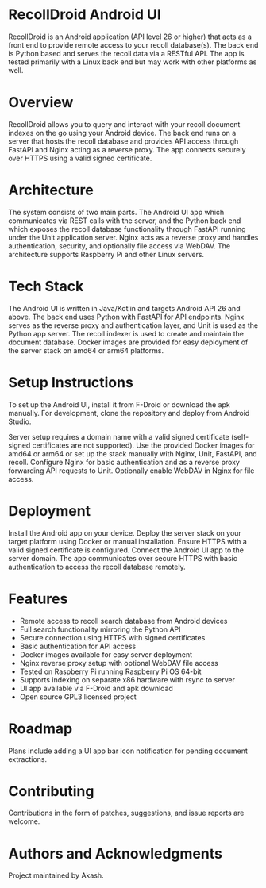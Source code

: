 # RecollDroid Android UI

RecollDroid is an Android application (API level 26 or higher) that acts as a front end to provide remote access to your recoll database(s). The back end is Python based and serves the recoll data via a RESTful API. The app is tested primarily with a Linux back end but may work with other platforms as well.

# Overview

RecollDroid allows you to query and interact with your recoll document indexes on the go using your Android device. The back end runs on a server that hosts the recoll database and provides API access through FastAPI and Nginx acting as a reverse proxy. The app connects securely over HTTPS using a valid signed certificate.

# Architecture

The system consists of two main parts. The Android UI app which communicates via REST calls with the server, and the Python back end which exposes the recoll database functionality through FastAPI running under the Unit application server. Nginx acts as a reverse proxy and handles authentication, security, and optionally file access via WebDAV. The architecture supports Raspberry Pi and other Linux servers.

# Tech Stack

The Android UI is written in Java/Kotlin and targets Android API 26 and above. The back end uses Python with FastAPI for API endpoints. Nginx serves as the reverse proxy and authentication layer, and Unit is used as the Python app server. The recoll indexer is used to create and maintain the document database. Docker images are provided for easy deployment of the server stack on amd64 or arm64 platforms.

# Setup Instructions

To set up the Android UI, install it from F-Droid or download the apk manually. For development, clone the repository and deploy from Android Studio.

Server setup requires a domain name with a valid signed certificate (self-signed certificates are not supported). Use the provided Docker images for amd64 or arm64 or set up the stack manually with Nginx, Unit, FastAPI, and recoll. Configure Nginx for basic authentication and as a reverse proxy forwarding API requests to Unit. Optionally enable WebDAV in Nginx for file access.

# Deployment

Install the Android app on your device. Deploy the server stack on your target platform using Docker or manual installation. Ensure HTTPS with a valid signed certificate is configured. Connect the Android UI app to the server domain. The app communicates over secure HTTPS with basic authentication to access the recoll database remotely.

# Features

- Remote access to recoll search database from Android devices
- Full search functionality mirroring the Python API
- Secure connection using HTTPS with signed certificates
- Basic authentication for API access
- Docker images available for easy server deployment
- Nginx reverse proxy setup with optional WebDAV file access
- Tested on Raspberry Pi running Raspberry Pi OS 64-bit
- Supports indexing on separate x86 hardware with rsync to server
- UI app available via F-Droid and apk download
- Open source GPL3 licensed project



# Roadmap

Plans include adding a UI app bar icon notification for pending document extractions.

# Contributing

Contributions in the form of patches, suggestions, and issue reports are welcome.

# Authors and Acknowledgments

Project maintained by Akash.
